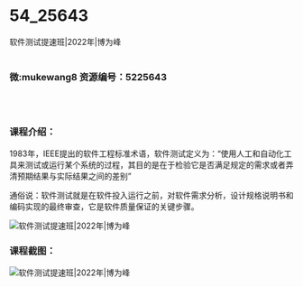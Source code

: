 # 54_25643
软件测试提速班|2022年|博为峰
<br/></br>
<h3>微:mukewang8 资源编号：5225643</h3>
<br/></br>
<h3>课程介绍：</h3>
<p>1983年，IEEE提出的软件工程标准术语，<a title="查看与 软件测试 相关的文章" target="_blank">软件测试</a>定义为：“使用人工和自动化工具来测试或运行某个系统的过程，其目的是在于检验它是否满足规定的需求或者弄清预期结果与实际结果之间的差别”</p>
<p>通俗说：软件测试就是在软件投入运行之前，对软件需求分析，设计规格说明书和编码实现的最终审查，它是软件质量保证的关键步骤。</p>
<p><img src="https://www.ko996.com/wp-content/uploads/img/2022/08/1-12-300x194.png" alt="软件测试提速班|2022年|博为峰"></p>
<div class="info-desc">
<h3>课程截图：</h3>
<p><img src="https://www.ko996.com/wp-content/uploads/img/2022/08/2-12.png" alt="软件测试提速班|2022年|博为峰"></p>


			
</div>
